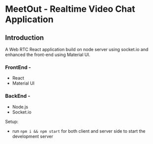 # MeetOut - Realtime Video Chat Application

## Introduction
A Web RTC React application build on node server using socket.io and enhanced the front-end using Material UI.
### FrontEnd -
- React
- Material UI
### BackEnd -
- Node.js
- Socket.io


Setup:
- run ```npm i && npm start``` for both client and server side to start the development server
